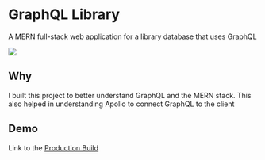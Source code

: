 # GraphQL Library

A MERN full-stack web application for a library database that uses GraphQL

<img src="https://stefansen-graphql-library.herokuapp.com/">

## Why
I built this project to better understand GraphQL and the MERN stack. This also helped in understanding Apollo to connect GraphQL to the client

## Demo
Link to the <a target="_blank" href="https://stefansen-graphql-library.herokuapp.com/">Production Build</a>
